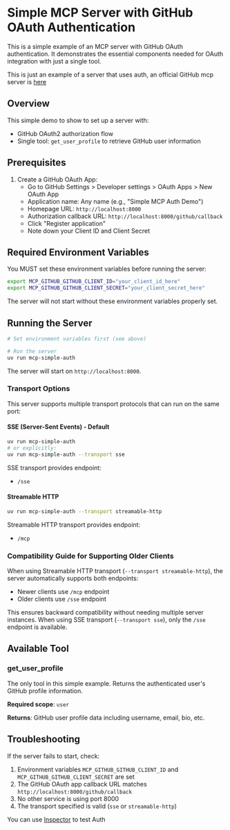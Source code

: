 # Simple MCP Server with GitHub OAuth Authentication

This is a simple example of an MCP server with GitHub OAuth authentication. It demonstrates the essential components needed for OAuth integration with just a single tool.

This is just an example of a server that uses auth, an official GitHub mcp server is [here](https://github.com/github/github-mcp-server)

## Overview

This simple demo to show to set up a server with:
- GitHub OAuth2 authorization flow
- Single tool: `get_user_profile` to retrieve GitHub user information


## Prerequisites

1. Create a GitHub OAuth App:
   - Go to GitHub Settings > Developer settings > OAuth Apps > New OAuth App
   - Application name: Any name (e.g., "Simple MCP Auth Demo")
   - Homepage URL: `http://localhost:8000`
   - Authorization callback URL: `http://localhost:8000/github/callback`
   - Click "Register application"
   - Note down your Client ID and Client Secret

## Required Environment Variables

You MUST set these environment variables before running the server:

```bash
export MCP_GITHUB_GITHUB_CLIENT_ID="your_client_id_here"
export MCP_GITHUB_GITHUB_CLIENT_SECRET="your_client_secret_here"
```

The server will not start without these environment variables properly set.


## Running the Server

```bash
# Set environment variables first (see above)

# Run the server
uv run mcp-simple-auth
```

The server will start on `http://localhost:8000`.

### Transport Options

This server supports multiple transport protocols that can run on the same port:

#### SSE (Server-Sent Events) - Default
```bash
uv run mcp-simple-auth
# or explicitly:
uv run mcp-simple-auth --transport sse
```

SSE transport provides endpoint:
- `/sse`

#### Streamable HTTP
```bash
uv run mcp-simple-auth --transport streamable-http
```

Streamable HTTP transport provides endpoint:
- `/mcp`

### Compatibility Guide for Supporting Older Clients

When using Streamable HTTP transport (`--transport streamable-http`), the server automatically supports both endpoints:
- Newer clients use `/mcp` endpoint
- Older clients use `/sse` endpoint

This ensures backward compatibility without needing multiple server instances. When using SSE transport (`--transport sse`), only the `/sse` endpoint is available.

## Available Tool

### get_user_profile

The only tool in this simple example. Returns the authenticated user's GitHub profile information.

**Required scope**: `user`

**Returns**: GitHub user profile data including username, email, bio, etc.


## Troubleshooting

If the server fails to start, check:
1. Environment variables `MCP_GITHUB_GITHUB_CLIENT_ID` and `MCP_GITHUB_GITHUB_CLIENT_SECRET` are set
2. The GitHub OAuth app callback URL matches `http://localhost:8000/github/callback`
3. No other service is using port 8000
4. The transport specified is valid (`sse` or `streamable-http`)

You can use [Inspector](https://github.com/modelcontextprotocol/inspector) to test Auth